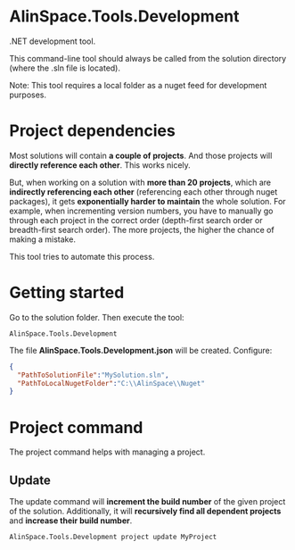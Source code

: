 # AlinSpace.Tools.Development
.NET development tool.

This command-line tool should always be called from the solution directory (where the .sln file is located).

Note: This tool requires a local folder as a nuget feed for development purposes.

# Project dependencies

Most solutions will contain **a couple of projects**. And those projects will **directly reference each other**. This works nicely.

But, when working on a solution with **more than 20 projects**, which are **indirectly referencing each other** (referencing each other through nuget packages), it gets **exponentially harder to maintain** the whole solution. For example, when incrementing version numbers, you have to manually go through each project in the correct order (depth-first search order or breadth-first search order). The more projects, the higher the chance of making a mistake.

This tool tries to automate this process.

# Getting started

Go to the solution folder.
Then execute the tool:

```
AlinSpace.Tools.Development
```

The file **AlinSpace.Tools.Development.json** will be created.
Configure:

``` json
{
  "PathToSolutionFile":"MySolution.sln",
  "PathToLocalNugetFolder":"C:\\AlinSpace\\Nuget"
}
```

# Project command

The project command helps with managing a project.

## Update

The update command will **increment the build number** of the given project of the solution.
Additionally, it will **recursively find all dependent projects** and **increase their build number**.

```
AlinSpace.Tools.Development project update MyProject
```
